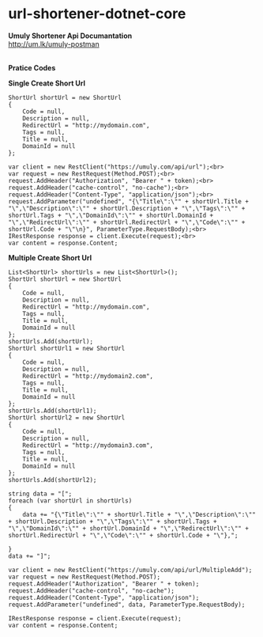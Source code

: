 # url-shortener-dotnet-core

<b>Umuly Shortener Api Documantation</b>
<br>
http://um.lk/umuly-postman
<br><br>

<b>Pratice Codes</b><br>

<b>Single Create Short Url</b>

    ShortUrl shortUrl = new ShortUrl
    {
        Code = null,
        Description = null,
        RedirectUrl = "http://mydomain.com",
        Tags = null,
        Title = null,
        DomainId = null
    };
    
    var client = new RestClient("https://umuly.com/api/url");<br>
    var request = new RestRequest(Method.POST);<br>
    request.AddHeader("Authorization", "Bearer " + token);<br>
    request.AddHeader("cache-control", "no-cache");<br>
    request.AddHeader("Content-Type", "application/json");<br>
    request.AddParameter("undefined", "{\"Title\":\"" + shortUrl.Title + "\",\"Description\":\"" + shortUrl.Description + "\",\"Tags\":\"" + shortUrl.Tags + "\",\"DomainId\":\"" + shortUrl.DomainId + "\",\"RedirectUrl\":\"" + shortUrl.RedirectUrl + "\",\"Code\":\"" + shortUrl.Code + "\"\n}", ParameterType.RequestBody);<br>
    IRestResponse response = client.Execute(request);<br>
    var content = response.Content; 

<b>Multiple Create Short Url</b>

    List<ShortUrl> shortUrls = new List<ShortUrl>();
    ShortUrl shortUrl = new ShortUrl
    {
        Code = null,
        Description = null,
        RedirectUrl = "http://mydomain.com",
        Tags = null,
        Title = null,
        DomainId = null
    };
    shortUrls.Add(shortUrl);
    ShortUrl shortUrl1 = new ShortUrl
    {
        Code = null,
        Description = null,
        RedirectUrl = "http://mydomain2.com",
        Tags = null,
        Title = null,
        DomainId = null
    };
    shortUrls.Add(shortUrl1);
    ShortUrl shortUrl2 = new ShortUrl
    {
        Code = null,
        Description = null,
        RedirectUrl = "http://mydomain3.com",
        Tags = null,
        Title = null,
        DomainId = null
    };
    shortUrls.Add(shortUrl2);
    
    string data = "[";
    foreach (var shortUrl in shortUrls)
    {
        data += "{\"Title\":\"" + shortUrl.Title + "\",\"Description\":\"" + shortUrl.Description + "\",\"Tags\":\"" + shortUrl.Tags + "\",\"DomainId\":\"" + shortUrl.DomainId + "\",\"RedirectUrl\":\"" + shortUrl.RedirectUrl + "\",\"Code\":\"" + shortUrl.Code + "\"},";

    }
    data += "]";

    var client = new RestClient("https://umuly.com/api/url/MultipleAdd");
    var request = new RestRequest(Method.POST);
    request.AddHeader("Authorization", "Bearer " + token);
    request.AddHeader("cache-control", "no-cache");
    request.AddHeader("Content-Type", "application/json");
    request.AddParameter("undefined", data, ParameterType.RequestBody);

    IRestResponse response = client.Execute(request);
    var content = response.Content; 
    
